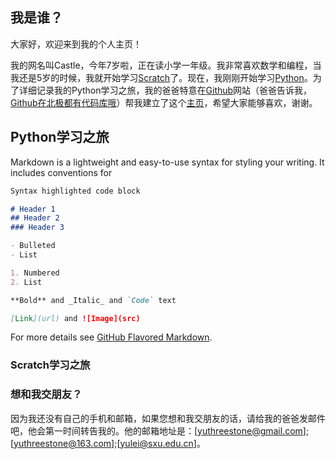 ## 我是谁？

大家好，欢迎来到我的个人主页！

我的网名叫Castle，今年7岁啦，正在读小学一年级。我非常喜欢数学和编程，当我还是5岁的时候，我就开始学习[Scratch](https://scratch.mit.edu/)了。现在，我刚刚开始学习[Python](https://www.python.org/)。为了详细记录我的Python学习之旅，我的爸爸特意在[Github](https://github.com/)网站（爸爸告诉我，[Github在北极都有代码库哦](https://www.bilibili.com/video/av75745081/)）帮我建立了这个[主页](https://yuthreestone.github.io/castle.github.io/)，希望大家能够喜欢，谢谢。


## Python学习之旅

Markdown is a lightweight and easy-to-use syntax for styling your writing. It includes conventions for

```markdown
Syntax highlighted code block

# Header 1
## Header 2
### Header 3

- Bulleted
- List

1. Numbered
2. List

**Bold** and _Italic_ and `Code` text

[Link](url) and ![Image](src)
```

For more details see [GitHub Flavored Markdown](https://guides.github.com/features/mastering-markdown/).

### Scratch学习之旅


### 想和我交朋友？

因为我还没有自己的手机和邮箱，如果您想和我交朋友的话，请给我的爸爸发邮件吧，他会第一时间转告我的。他的邮箱地址是：[yuthreestone@gmail.com];[yuthreestone@163.com];[yulei@sxu.edu.cn]。
